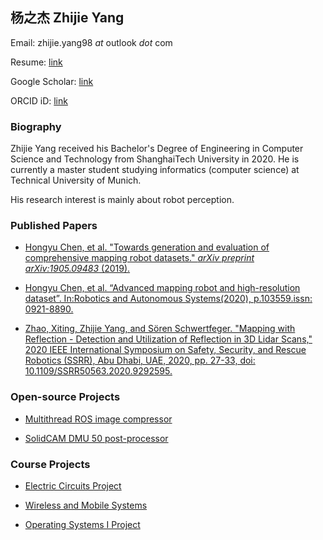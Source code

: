 ## 杨之杰 Zhijie Yang

Email: zhijie.yang98 *at* outlook *dot* com

Resume: [link](./misc/Resume.pdf)

Google Scholar: [link](https://scholar.google.com/citations?user=PoMavK4AAAAJ)

ORCID iD: [link](https://orcid.org/0000-0002-0731-303X)

### Biography

Zhijie Yang received his Bachelor's Degree of Engineering in Computer Science and Technology from ShanghaiTech University in 2020. He is currently a master student studying informatics (computer science) at Technical University of Munich.


His research interest is mainly about robot perception. 

### Published Papers

* [Hongyu Chen, et al. "Towards generation and evaluation of comprehensive mapping robot datasets." *arXiv preprint arXiv:1905.09483* (2019).](https://arxiv.org/abs/1905.09483)

* [Hongyu Chen, et al. “Advanced mapping robot and high-resolution dataset”. In:Robotics and Autonomous Systems(2020), p.103559.issn: 0921-8890.](https://doi.org/10.1016/j.robot.2020.103559)

* [Zhao, Xiting, Zhijie Yang, and Sören Schwertfeger. "Mapping with Reflection - Detection and Utilization of Reflection in 3D Lidar Scans," 2020 IEEE International Symposium on Safety, Security, and Rescue Robotics (SSRR), Abu Dhabi, UAE, 2020, pp. 27-33, doi: 10.1109/SSRR50563.2020.9292595.](https://ieeexplore.ieee.org/abstract/document/9292595)


### Open-source Projects

* [Multithread ROS image compressor](https://github.com/zhijie-yang/image-compress-pkg)

* [SolidCAM DMU 50 post-processor](https://github.com/zhijie-yang/SolidCamPostProcessor)

### Course Projects

* [Electric Circuits Project](./misc/course_project_report/electric_circuits_project.pdf)

* [Wireless and Mobile Systems](./misc/course_project_report/wireless_and_mobile_systems.pdf)

* [Operating Systems I Project](./misc/course_project_report/operating_systems_i_project.pdf)
